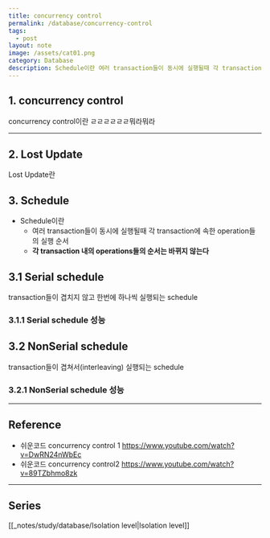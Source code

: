 ```yaml
---
title: concurrency control
permalink: /database/concurrency-control
tags:
  - post
layout: note
image: /assets/cat01.png
category: Database
description: Schedule이란 여러 transaction들이 동시에 실행될때 각 transaction에 속한 operation들의 실행 순서 Serial schedule란 transaction들이 겹치지 않고 한번에 하나씩 실행되는 schedule NonSerial schedule란transaction들이 겹쳐서(interleaving) 실행되는 schedule
---
```


## 1. concurrency control

concurrency control이란 ㄹㄹㄹㄹㄹㄹ뭐라뭐라





---

## 2. Lost Update

Lost Update란 

## 3. Schedule

- Schedule이란
	- 여러 transaction들이 동시에 실행될때 각 transaction에 속한 operation들의 실행 순서
	- **각 transaction 내의 operations들의 순서는 바뀌지 않는다** 

## 3.1 Serial schedule

transaction들이 겹치지 않고 한번에 하나씩 실행되는 schedule

### 3.1.1 Serial schedule 성능


## 3.2 NonSerial schedule

transaction들이 겹쳐서(interleaving) 실행되는 schedule

### 3.2.1 NonSerial schedule 성능




---

## Reference

- 쉬운코드 concurrency control 1 https://www.youtube.com/watch?v=DwRN24nWbEc
- 쉬운코드 concurrency control2 https://www.youtube.com/watch?v=89TZbhmo8zk

***

## Series

[[_notes/study/database/Isolation level|Isolation level]] 
